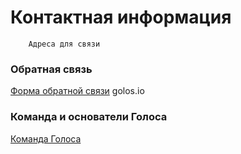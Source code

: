 # Контактная информация
        Адреса для связи
<!-- toc -->



### Обратная связь
[Форма обратной связи](https://golos.io/submit.html?type=submit_feedback) golos.io

### Команда и основатели Голоса
[Команда Голоса](https://golos.io/about#team)
